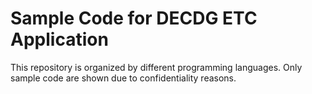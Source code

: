 # Sample Code for DECDG ETC Application

This repository is organized by different programming languages. Only sample code are shown due to confidentiality reasons.

